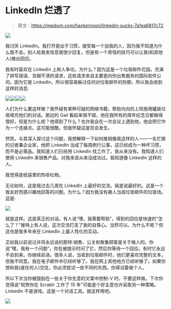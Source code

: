 # LinkedIn 烂透了

> 原文：<https://medium.com/hackernoon/linkedin-sucks-7a1ea6817c72>

![](img/919548a16fc254b3798bffeda66404b2.png)

我讨厌 LinkedIn。我打开是出于习惯，接受每一个加我的人，因为我不知道为什么我不会。别人给我发信息我很少回复。但是有一个奇怪的技巧可以让我(和其他人)做出回应。

我有时喜欢在 LinkedIn 上和人争论。为什么？因为这是一个垃圾邮件花园，充满了拼写错误、含糊不清的请求，这些请求来自主要是向你出售服务的国际软件公司。因为它是 LinkedIn，所以很容易躲过任何对垃圾邮件的防御，所以我会收到这样的消息:

![](img/b9d156f2232ca4cc4fb4a376c1fb3065.png)![](img/4d4f14d646500017e94d3cf204a0bcf1.png)![](img/40b5c71a93dc0b462ed646ddad3bd1f5.png)![](img/b1a9217df0ebf105e3b453f2dbda0a6c.png)

人们为什么要这样做？我怀疑有某种可疑的网络书籍，帮助内向的上班族用罐装垃圾填充他们的对话。那边的 Gail 看起来很不错，他在我所有的周年纪念日都做得很好。但是为什么呢？他得到了什么？也许我会在一次会议上遇到他，他会把它作为一个连接点。这可能很酷，但我怀疑这是否会发生。

然而，与其深入探讨这个问题，我想解释一下如何推销像我这样的人——一名忙碌的记者兼企业家，他把 LinkedIn 当成了每周例行公事，这已经成为一种坏习惯，而不是必需品。我知道人们已经用 LinkedIn 找工作了。我从来没有。我知道人们使用 LinkedIn 来销售产品。对我来说从来没成功过。我知道像 LinkedIn 这样的人。

我觉得是纸袋里的热呕吐物。

无论如何，这是我过去几周在 LinkedIn 上最好的交流。我是说最好的。这是一个我友好而感兴趣地回答的问题。为什么？因为我没有被人当成垃圾邮件的垃圾场。这是:

![](img/1fea11ab10d36f4a208a52bb4000139c.png)

就是这样。这是真正的对话。有人说“嘿，我需要帮助”，得到的回应是快速的“怎么了？”推特上有人说，这次交流打击了我的自尊心。当然可以。为什么不呢？但这也是我多年来在 LinkedIn 上最人性化的互动。

正如我以前说过并将永远说的那样:销售、公关和聚集顾客是关于做人的。你说“嘿，我有一个问题”，你在被提示时问了它，然后你等待一个回应。有时它永远不会到来。你继续前进。很多人说，当收到垃圾邮件时，他们更喜欢完整的文本，但我不同意。我在电子邮件中已经听够了。我在网上其他地方已经听够了。如果你想和我(或任何人)交往，你必须尝试一些不同的东西。你得试着做个人。

所以下次当你被鼓励在一些关于你生意的文案中控制-V 时，不要这样做。下次你觉得说“祝贺你在 Scrablr 工作了 15 年”可能是个好主意也许采取另一种策略。LinkedIn 不是游戏。这是一个对话工具。就这样用吧。

![](img/01e520a148fdc5f6692cf7e5c1017e4c.png)